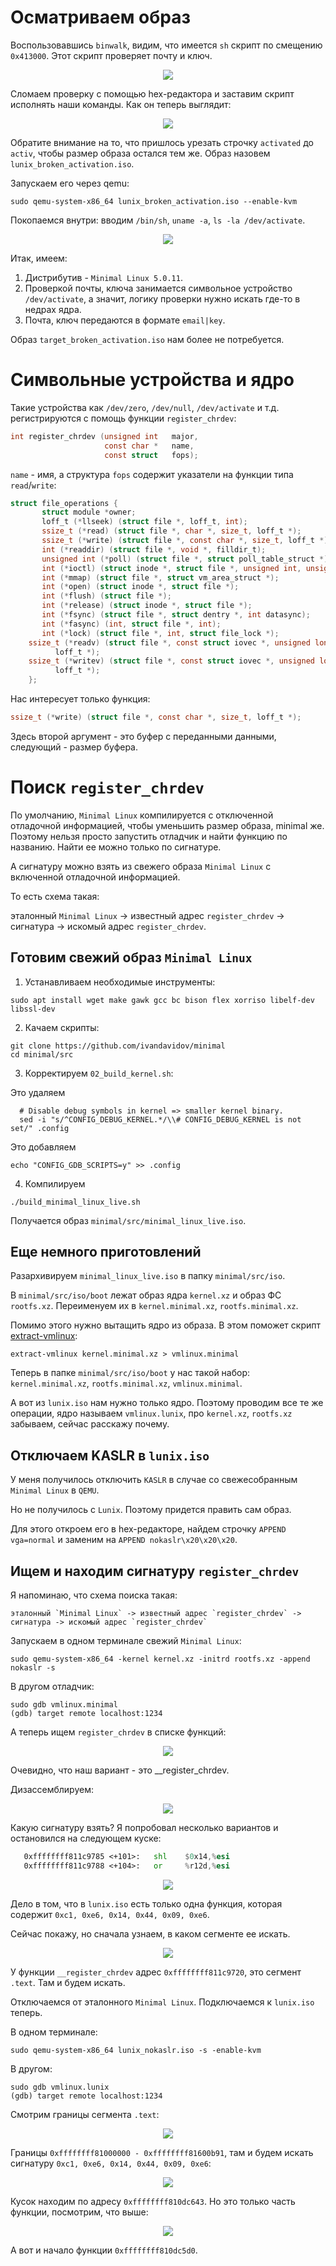 


# Осматриваем образ #

Воспользовавшись `binwalk`, видим, что имеется `sh` скрипт по смещению `0x413000`. Этот скрипт проверяет почту и ключ.

<p align="center">
	<img src="https://github.com/mgayanov/micosoft_lunix/blob/master/img/binwalk.jpg">
</p>

Сломаем проверку с помощью hex-редактора и заставим скрипт исполнять наши команды. Как он теперь выглядит:

<p align="center">
	<img src="https://github.com/mgayanov/micosoft_lunix/blob/master/img/broken_script.jpg">
</p>

Обратите внимание на то, что пришлось урезать строчку `activated` до `activ`, чтобы размер образа остался тем же. Образ назовем `lunix_broken_activation.iso`. 

Запускаем его через qemu:

```console
sudo qemu-system-x86_64 lunix_broken_activation.iso --enable-kvm
```

Покопаемся внутри: вводим `/bin/sh`, `uname -a`, `ls -la /dev/activate`.

<p align="center">
	<img src="https://github.com/mgayanov/micosoft_lunix/blob/master/img/uname.jpg">
</p>

Итак, имеем:
1. Дистрибутив - `Minimal Linux 5.0.11`.
2. Проверкой почты, ключа занимается символьное устройство `/dev/activate`, а значит, логику проверки нужно искать где-то
в недрах ядра.
3. Почта, ключ передаются в формате `email|key`.

Образ `target_broken_activation.iso` нам более не потребуется.

# Символьные устройства и ядро

Такие устройства как `/dev/zero`, `/dev/null`, `/dev/activate` и т.д. регистрируются с помощь функции `register_chrdev`:

```c
int register_chrdev (unsigned int   major,
                     const char *   name,
                     const struct   fops);
```

`name` - имя, а структура `fops` содержит указатели на функции типа `read`/`write`:

```c
struct file_operations {
       struct module *owner;
       loff_t (*llseek) (struct file *, loff_t, int);
       ssize_t (*read) (struct file *, char *, size_t, loff_t *);
       ssize_t (*write) (struct file *, const char *, size_t, loff_t *);
       int (*readdir) (struct file *, void *, filldir_t);
       unsigned int (*poll) (struct file *, struct poll_table_struct *);
       int (*ioctl) (struct inode *, struct file *, unsigned int, unsigned long);
       int (*mmap) (struct file *, struct vm_area_struct *);
       int (*open) (struct inode *, struct file *);
       int (*flush) (struct file *);
       int (*release) (struct inode *, struct file *);
       int (*fsync) (struct file *, struct dentry *, int datasync);
       int (*fasync) (int, struct file *, int);
       int (*lock) (struct file *, int, struct file_lock *);
    ssize_t (*readv) (struct file *, const struct iovec *, unsigned long,
          loff_t *);
    ssize_t (*writev) (struct file *, const struct iovec *, unsigned long,
          loff_t *);
    };
```

Нас интересует только функция:
```c
ssize_t (*write) (struct file *, const char *, size_t, loff_t *);
```
Здесь второй аргумент - это буфер с переданными данными, следующий - размер буфера.


# Поиск `register_chrdev`

По умолчанию, `Minimal Linux` компилируется с отключенной отладочной информацией, чтобы уменьшить размер образа,
minimal же. Поэтому нельзя просто запустить отладчик и найти функцию по названию. Найти ее можно только по сигнатуре.

А сигнатуру можно взять из свежего образа `Minimal Linux` c включенной отладочной информацией.

То есть схема такая:

эталонный `Minimal Linux` -> известный адрес `register_chrdev` -> сигнатура -> искомый адрес `register_chrdev`.

## Готовим свежий образ `Minimal Linux`

1. Устанавливаем необходимые инструменты:
```console
sudo apt install wget make gawk gcc bc bison flex xorriso libelf-dev libssl-dev
```
2. Качаем скрипты:
```console
git clone https://github.com/ivandavidov/minimal
cd minimal/src
```
3. Корректируем `02_build_kernel.sh`:

Это удаляем
```
  # Disable debug symbols in kernel => smaller kernel binary.
  sed -i "s/^CONFIG_DEBUG_KERNEL.*/\\# CONFIG_DEBUG_KERNEL is not set/" .config
```
Это добавляем
```
echo "CONFIG_GDB_SCRIPTS=y" >> .config
```
4. Компилируем
```console
./build_minimal_linux_live.sh
```

Получается образ `minimal/src/minimal_linux_live.iso`.

## Еще немного приготовлений

Разархивируем `minimal_linux_live.iso` в папку `minimal/src/iso`.

В `minimal/src/iso/boot` лежат образ ядра `kernel.xz` и образ ФС `rootfs.xz`. Переименуем их в `kernel.minimal.xz`, `rootfs.minimal.xz`.

Помимо этого нужно вытащить ядро из образа. В этом поможет скрипт [extract-vmlinux](https://github.com/torvalds/linux/blob/master/scripts/extract-vmlinux):

```console
extract-vmlinux kernel.minimal.xz > vmlinux.minimal
```

Теперь в папке `minimal/src/iso/boot` у нас такой набор: `kernel.minimal.xz`, `rootfs.minimal.xz`, `vmlinux.minimal`.

А вот из `lunix.iso` нам нужно только ядро. Поэтому проводим все те же операции, ядро называем `vmlinux.lunix`, про `kernel.xz`, `rootfs.xz` забываем, сейчас расскажу почему. 

## Отключаем KASLR в `lunix.iso`

У меня получилось отключить `KASLR` в случае со свежесобранным `Minimal Linux` в `QEMU`.

Но не получилось с `Lunix`. Поэтому придется править сам образ.

Для этого откроем его в hex-редакторе, найдем строчку `APPEND vga=normal` и заменим на `APPEND nokaslr\x20\x20\x20`.

## Ищем и находим сигнатуру `register_chrdev`

Я напоминаю, что схема поиска такая:

```эталонный `Minimal Linux` -> известный адрес `register_chrdev` -> сигнатура -> искомый адрес `register_chrdev` ```

Запускаем в одном терминале свежий `Minimal Linux`:

```console
sudo qemu-system-x86_64 -kernel kernel.xz -initrd rootfs.xz -append nokaslr -s
```

В другом отладчик:
```console
sudo gdb vmlinux.minimal
(gdb) target remote localhost:1234
```

А теперь ищем `register_chrdev` в списке функций:
<p align="center">
	<img src="https://github.com/mgayanov/micosoft_lunix/blob/master/img/chrdev_regexp.jpg">
</p>

Очевидно, что наш вариант - это __register_chrdev.

Дизассемблируем:
<p align="center">
	<img src="https://github.com/mgayanov/micosoft_lunix/blob/master/img/reg_chrdev_disas.jpg">
</p>

Какую сигнатуру взять? Я попробовал несколько вариантов и остановился на следующем куске:

```asm
   0xffffffff811c9785 <+101>:	shl    $0x14,%esi
   0xffffffff811c9788 <+104>:	or     %r12d,%esi
```

<p align="center">
	<img src="https://github.com/mgayanov/micosoft_lunix/blob/master/img/reg_chrdev_sig.jpg">
</p>

Дело в том, что в `lunix.iso` есть только одна функция, которая содержит `0xc1, 0xe6, 0x14, 0x44, 0x09, 0xe6`.

Сейчас покажу, но сначала узнаем, в каком сегменте ее искать.

<p align="center">
	<img src="https://github.com/mgayanov/micosoft_lunix/blob/master/img/minimal_segments.jpg">
</p>

У функции `__register_chrdev` адрес `0xffffffff811c9720`, это сегмент `.text`. Там и будем искать.

Отключаемся от эталонного `Minimal Linux`. Подключаемся к `lunix.iso` теперь.

В одном терминале:
```console
sudo qemu-system-x86_64 lunix_nokaslr.iso -s -enable-kvm
```
В другом:
```console
sudo gdb vmlinux.lunix
(gdb) target remote localhost:1234
```

Смотрим границы сегмента `.text`:

<p align="center">
	<img src="https://github.com/mgayanov/micosoft_lunix/blob/master/img/target_segments.jpg">
</p>

Границы `0xffffffff81000000 - 0xffffffff81600b91`, там и будем искать сигнатуру `0xc1, 0xe6, 0x14, 0x44, 0x09, 0xe6`:

<p align="center">
	<img src="https://github.com/mgayanov/micosoft_lunix/blob/master/img/reg_chrdev_sig_found.jpg">
</p>

Кусок находим по адресу `0xffffffff810dc643`. Но это только часть функции, посмотрим, что выше:

<p align="center">
	<img src="https://github.com/mgayanov/micosoft_lunix/blob/master/img/reg_chrdev_found.jpg">
</p>

А вот и начало функции `0xffffffff810dc5d0`.
